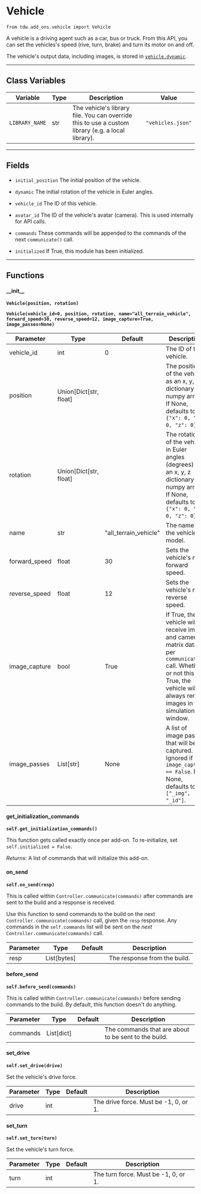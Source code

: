 # Vehicle

`from tdw.add_ons.vehicle import Vehicle`

A vehicle is a driving agent such as a car, bus or truck. From this API, you can set the vehicles's speed (rive, turn, brake) and turn its motor on and off.

The vehicle's output data, including images, is stored in [`vehicle.dynamic`](../vehicle/vehicle_dynamic.md).

***

## Class Variables

| Variable | Type | Description | Value |
| --- | --- | --- | --- |
| `LIBRARY_NAME` | str | The vehicle's library file. You can override this to use a custom library (e.g. a local library). | `"vehicles.json"` |

***

## Fields

- `initial_position` The initial position of the vehicle.

- `dynamic` The initial rotation of the vehicle in Euler angles.

- `vehicle_id` The ID of this vehicle.

- `avatar_id` The ID of the vehicle's avatar (camera). This is used internally for API calls.

- `commands` These commands will be appended to the commands of the next `communicate()` call.

- `initialized` If True, this module has been initialized.

***

## Functions

#### \_\_init\_\_

**`Vehicle(position, rotation)`**

**`Vehicle(vehicle_id=0, position, rotation, name="all_terrain_vehicle", forward_speed=30, reverse_speed=12, image_capture=True, image_passes=None)`**

| Parameter | Type | Default | Description |
| --- | --- | --- | --- |
| vehicle_id |  int  | 0 | The ID of the vehicle. |
| position |  Union[Dict[str, float] |  | The position of the vehicle as an x, y, z dictionary or numpy array. If None, defaults to `{"x": 0, "y": 0, "z": 0}`. |
| rotation |  Union[Dict[str, float] |  | The rotation of the vehicle in Euler angles (degrees) as an x, y, z dictionary or numpy array. If None, defaults to `{"x": 0, "y": 0, "z": 0}`. |
| name |  str  | "all_terrain_vehicle" | The name of the vehicle model. |
| forward_speed |  float  | 30 | Sets the vehicle's max forward speed. |
| reverse_speed |  float  | 12 | Sets the vehicle's max reverse speed. |
| image_capture |  bool  | True | If True, the vehicle will receive image and camera matrix data per `communicate()` call. Whether or not this is True, the vehicle will always render images in the simulation window. |
| image_passes |  List[str] | None | A list of image passes that will be captured. Ignored if `image_capture == False`. If None, defaults to `["_img", "_id"]`. |

#### get_initialization_commands

**`self.get_initialization_commands()`**

This function gets called exactly once per add-on. To re-initialize, set `self.initialized = False`.

_Returns:_  A list of commands that will initialize this add-on.

#### on_send

**`self.on_send(resp)`**

This is called within `Controller.communicate(commands)` after commands are sent to the build and a response is received.

Use this function to send commands to the build on the next `Controller.communicate(commands)` call, given the `resp` response.
Any commands in the `self.commands` list will be sent on the *next* `Controller.communicate(commands)` call.

| Parameter | Type | Default | Description |
| --- | --- | --- | --- |
| resp |  List[bytes] |  | The response from the build. |

#### before_send

**`self.before_send(commands)`**

This is called within `Controller.communicate(commands)` before sending commands to the build. By default, this function doesn't do anything.

| Parameter | Type | Default | Description |
| --- | --- | --- | --- |
| commands |  List[dict] |  | The commands that are about to be sent to the build. |

#### set_drive

**`self.set_drive(drive)`**

Set the vehicle's drive force.

| Parameter | Type | Default | Description |
| --- | --- | --- | --- |
| drive |  int |  | The drive force. Must be -1, 0, or 1. |

#### set_turn

**`self.set_turn(turn)`**

Set the vehicle's turn force.

| Parameter | Type | Default | Description |
| --- | --- | --- | --- |
| turn |  int |  | The turn force. Must be -1, 0, or 1. |